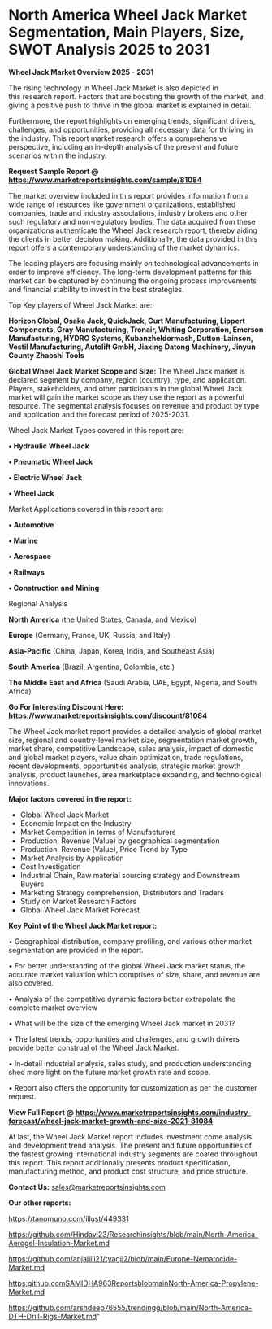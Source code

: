 # North America Wheel Jack Market Segmentation, Main Players, Size, SWOT Analysis 2025 to 2031

<Strong> Wheel Jack Market Overview 2025 - 2031</strong>

The rising technology in Wheel Jack Market is also depicted in this research report. Factors that are boosting the growth of the market, and giving a positive push to thrive in the global market is explained in detail.

Furthermore, the report highlights on emerging trends, significant drivers, challenges, and opportunities, providing all necessary data for thriving in the industry. This report market research offers a comprehensive perspective, including an in-depth analysis of the present and future scenarios within the industry.

<strong>Request Sample Report @ <a href=https://www.marketreportsinsights.com/sample/81084>https://www.marketreportsinsights.com/sample/81084</a></strong>

The market overview included in this report provides information from a wide range of resources like government organizations, established companies, trade and industry associations, industry brokers and other such regulatory and non-regulatory bodies. The data acquired from these organizations authenticate the Wheel Jack research report, thereby aiding the clients in better decision making. Additionally, the data provided in this report offers a contemporary understanding of the market dynamics.

The leading players are focusing mainly on technological advancements in order to improve efficiency. The long-term development patterns for this market can be captured by continuing the ongoing process improvements and financial stability to invest in the best strategies.

Top Key players of Wheel Jack Market are:

<strong>Horizon Global, Osaka Jack, QuickJack, Curt Manufacturing, Lippert Components, Gray Manufacturing, Tronair, Whiting Corporation, Emerson Manufacturing, HYDRO Systems, Kubanzheldormash, Dutton-Lainson, Vestil Manufacturing, Autolift GmbH, Jiaxing Datong Machinery, Jinyun County Zhaoshi Tools</strong>

<strong><b>Global Wheel Jack Market Scope and Size:</b></strong>
The Wheel Jack market is declared segment by company, region (country), type, and application. Players, stakeholders, and other participants in the global Wheel Jack market will gain the market scope as they use the report as a powerful resource. The segmental analysis focuses on revenue and product by type and application and the forecast period of 2025-2031.

Wheel Jack Market Types covered in this report are:

<strong>• Hydraulic Wheel Jack

• Pneumatic Wheel Jack

• Electric Wheel Jack

• Wheel Jack</strong>

Market Applications covered in this report are:

<strong>• Automotive

• Marine

• Aerospace

• Railways

• Construction and Mining</strong> 

Regional Analysis

<strong>North America</strong> (the United States, Canada, and Mexico)

<strong>Europe</strong> (Germany, France, UK, Russia, and Italy)

<strong>Asia-Pacific</strong> (China, Japan, Korea, India, and Southeast Asia)

<strong>South America</strong> (Brazil, Argentina, Colombia, etc.)

<strong>The Middle East and Africa</strong> (Saudi Arabia, UAE, Egypt, Nigeria, and South Africa)

<strong>Go For Interesting Discount Here: <a href=https://www.marketreportsinsights.com/discount/81084>https://www.marketreportsinsights.com/discount/81084</a></strong>

The Wheel Jack market report provides a detailed analysis of global market size, regional and country-level market size, segmentation market growth, market share, competitive Landscape, sales analysis, impact of domestic and global market players, value chain optimization, trade regulations, recent developments, opportunities analysis, strategic market growth analysis, product launches, area marketplace expanding, and technological innovations.

<strong><b>Major factors covered in the report:</b></strong>
<ul>
  <li>Global Wheel Jack Market </li>
  <li>Economic Impact on the Industry</li>
  <li>Market Competition in terms of Manufacturers</li>
  <li>Production, Revenue (Value) by geographical segmentation</li>
  <li>Production, Revenue (Value), Price Trend by Type</li>
  <li>Market Analysis by Application</li>
  <li>Cost Investigation</li>
  <li>Industrial Chain, Raw material sourcing strategy and Downstream Buyers</li>
  <li>Marketing Strategy comprehension, Distributors and Traders</li>
  <li>Study on Market Research Factors</li>
  <li>Global Wheel Jack Market Forecast</li>
</ul>

<strong><b>Key Point of the Wheel Jack Market report:</b></strong>

• Geographical distribution, company profiling, and various other market segmentation are provided in the report.

• For better understanding of the global Wheel Jack market status, the accurate market valuation which comprises of size, share, and revenue are also covered.

• Analysis of the competitive dynamic factors better extrapolate the complete market overview

• What will be the size of the emerging Wheel Jack market in 2031?

• The latest trends, opportunities and challenges, and growth drivers provide better construal of the Wheel Jack Market.

• In-detail industrial analysis, sales study, and production understanding shed more light on the future market growth rate and scope.

• Report also offers the opportunity for customization as per the customer request.

<strong><b>View Full Report @ <a href=https://www.marketreportsinsights.com/industry-forecast/wheel-jack-market-growth-and-size-2021-81084>https://www.marketreportsinsights.com/industry-forecast/wheel-jack-market-growth-and-size-2021-81084</a></b></strong>


At last, the Wheel Jack Market report includes investment come analysis and development trend analysis. The present and future opportunities of the fastest growing international industry segments are coated throughout this report. This report additionally presents product specification, manufacturing method, and product cost structure, and price structure.

<strong>Contact Us:</strong>
sales@marketreportsinsights.com

<strong>Our other reports:</strong>

<a href=https://tanomuno.com/illust/449331>https://tanomuno.com/illust/449331</a>

<a href=https://github.com/Hindavi23/Researchinsights/blob/main/North-America-Aerogel-Insulation-Market.md>https://github.com/Hindavi23/Researchinsights/blob/main/North-America-Aerogel-Insulation-Market.md</a>

<a href=https://github.com/anjaliiii21/tyagii2/blob/main/Europe-Nematocide-Market.md>https://github.com/anjaliiii21/tyagii2/blob/main/Europe-Nematocide-Market.md</a>

<a href=https:github.comSAMIDHA963ReportsblobmainNorth-America-Propylene-Market.md>https:github.comSAMIDHA963ReportsblobmainNorth-America-Propylene-Market.md</a>

<a href=https://github.com/arshdeep76555/trendingg/blob/main/North-America-DTH-Drill-Rigs-Market.md>https://github.com/arshdeep76555/trendingg/blob/main/North-America-DTH-Drill-Rigs-Market.md</a>"
